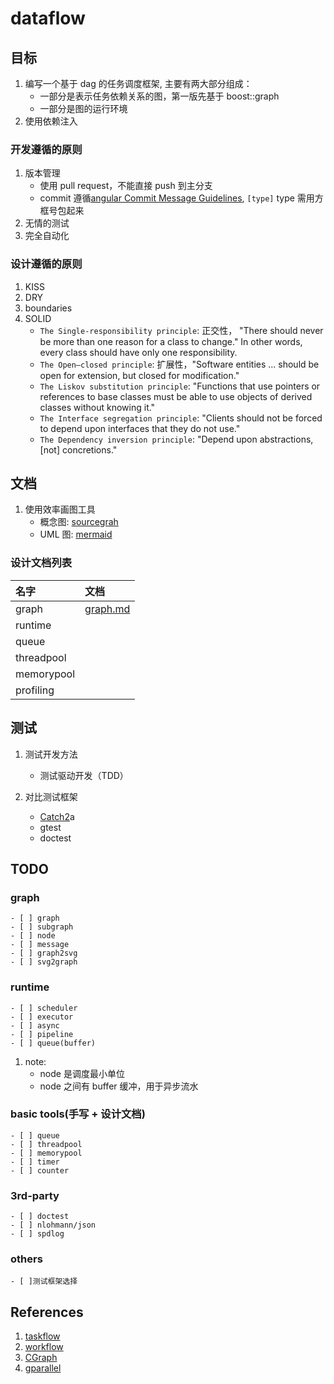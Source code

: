 # dataflow

## 目标

1. 编写一个基于 dag 的任务调度框架, 主要有两大部分组成：
   - 一部分是表示任务依赖关系的图，第一版先基于 boost::graph
   - 一部分是图的运行环境
1. 使用依赖注入

### 开发遵循的原则

1. 版本管理
   - 使用 pull request，不能直接 push 到主分支
   - commit 遵循[angular Commit Message Guidelines](https://github.com/angular/angular/blob/22b96b9/CONTRIBUTING.md#-commit-message-guidelines), `[type]` type 需用方框号包起来
2. 无情的测试
3. 完全自动化

### 设计遵循的原则

1. KISS
2. DRY
3. boundaries
4. SOLID
   - `The Single-responsibility principle`: 正交性， "There should never be more than one reason for a class to change." In other words, every class should have only one responsibility.
   - `The Open–closed principle`: 扩展性，"Software entities ... should be open for extension, but closed for modification."
   - `The Liskov substitution principle`: "Functions that use pointers or references to base classes must be able to use objects of derived classes without knowing it."
   - `The Interface segregation principle`: "Clients should not be forced to depend upon interfaces that they do not use."
   - `The Dependency inversion principle`: "Depend upon abstractions, [not] concretions."

## 文档

1. 使用效率画图工具
   - 概念图: [sourcegrah](https://sourcegraph.com/)
   - UML 图: [mermaid](https://mermaid.live/)

### 设计文档列表

| 名字       | 文档                      |
| :--------- | :------------------------ |
| graph      | [graph.md](docs/graph.md) |
| runtime    |                           |
| queue      |                           |
| threadpool |                           |
| memorypool |                           |
| profiling  |                           |

## 测试

1. 测试开发方法
   - 测试驱动开发（TDD）
1. 对比测试框架

   - [Catch2](https://github.com/catchorg/Catch2)a
   - gtest
   - doctest

## TODO

### graph

    - [ ] graph
    - [ ] subgraph
    - [ ] node
    - [ ] message
    - [ ] graph2svg
    - [ ] svg2graph

### runtime

    - [ ] scheduler
    - [ ] executor
    - [ ] async
    - [ ] pipeline
    - [ ] queue(buffer)

1. note:
   - node 是调度最小单位
   - node 之间有 buffer 缓冲，用于异步流水

### basic tools(手写 + 设计文档)

    - [ ] queue
    - [ ] threadpool
    - [ ] memorypool
    - [ ] timer
    - [ ] counter

### 3rd-party

    - [ ] doctest
    - [ ] nlohmann/json
    - [ ] spdlog

### others

    - [ ]测试框架选择

## References

1. [taskflow](https://github.com/taskflow/taskflow)
1. [workflow](https://github.com/sogou/workflow)
1. [CGraph](https://github.com/ChunelFeng/CGraph)
1. [gparallel](https://github.com/galois-advertising/gparallel)
